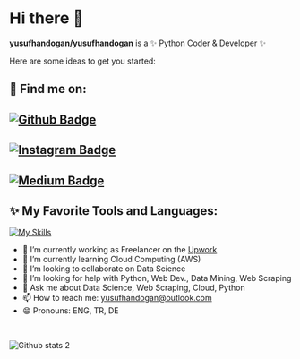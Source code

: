 # Hi there 👋


**yusufhandogan/yusufhandogan** is a ✨ Python Coder & Developer ✨

Here are some ideas to get you started:

## 🔗 Find me on:

## [![Github Badge](https://img.shields.io/badge/-Github-000?style=quare&labelColor=000&logo=Github&logoColor=white&link=link)](https://github.com/yusufhandogan) 
## [![Instagram Badge](https://img.shields.io/badge/-Instagram-C13584?style=flat-quare&labelColor=C13584&logo=instagram&logoColor=white&link=link)](https://www.instagram.com/yusufhandogann) 
## [![Medium Badge](https://img.shields.io/badge/-Medium-757575?style=flat-quare&labelColor=757575&logo=Medium&logoColor=white&link=link)](https://yusufhandogan.medium.com/) 

## ✨ My Favorite Tools and Languages:

[![My Skills](https://skillicons.dev/icons?i=js,html,css,py,django,flask,docker,aws,mysql,selenium,wordpress,php,laravel,react,linux)](https://skillicons.dev)

- 🔭 I’m currently working as Freelancer on the <a href="https://www.upwork.com/freelancers/yusufhand">Upwork</a>
- 🌱 I’m currently learning Cloud Computing (AWS)
- 👯 I’m looking to collaborate on Data Science
- 🤔 I’m looking for help with Python, Web Dev., Data Mining, Web Scraping
- 💬 Ask me about Data Science, Web Scraping, Cloud, Python
- 📫 How to reach me: yusufhandogan@outlook.com
- 😄 Pronouns: ENG, TR, DE

<br>

![Github stats 2](https://github-readme-stats.vercel.app/api?username=yusufhandogan&show_icons=true&theme=radical)







